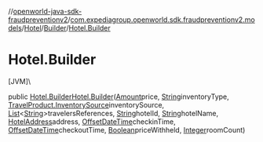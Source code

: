 //[openworld-java-sdk-fraudpreventionv2](../../../../index.md)/[com.expediagroup.openworld.sdk.fraudpreventionv2.models](../../index.md)/[Hotel](../index.md)/[Builder](index.md)/[Hotel.Builder](-hotel.-builder.md)

# Hotel.Builder

[JVM]\

public [Hotel.Builder](index.md)[Hotel.Builder](-hotel.-builder.md)([Amount](../../-amount/index.md)price, [String](https://docs.oracle.com/javase/8/docs/api/java/lang/String.html)inventoryType, [TravelProduct.InventorySource](../../-travel-product/-inventory-source/index.md)inventorySource, [List](https://docs.oracle.com/javase/8/docs/api/java/util/List.html)&lt;[String](https://docs.oracle.com/javase/8/docs/api/java/lang/String.html)&gt;travelersReferences, [String](https://docs.oracle.com/javase/8/docs/api/java/lang/String.html)hotelId, [String](https://docs.oracle.com/javase/8/docs/api/java/lang/String.html)hotelName, [HotelAddress](../../-hotel-address/index.md)address, [OffsetDateTime](https://docs.oracle.com/javase/8/docs/api/java/time/OffsetDateTime.html)checkinTime, [OffsetDateTime](https://docs.oracle.com/javase/8/docs/api/java/time/OffsetDateTime.html)checkoutTime, [Boolean](https://docs.oracle.com/javase/8/docs/api/java/lang/Boolean.html)priceWithheld, [Integer](https://docs.oracle.com/javase/8/docs/api/java/lang/Integer.html)roomCount)
